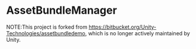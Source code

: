 # AssetBundleManager

NOTE:This project is forked from https://bitbucket.org/Unity-Technologies/assetbundledemo, which is no longer actively maintained by Unity.

